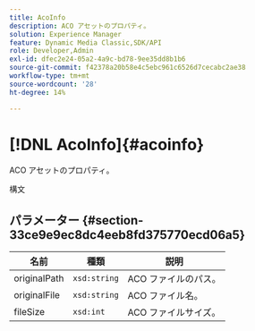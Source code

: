 ```yaml
---
title: AcoInfo
description: ACO アセットのプロパティ。
solution: Experience Manager
feature: Dynamic Media Classic,SDK/API
role: Developer,Admin
exl-id: dfec2e24-05a2-4a9c-bd78-9ee35dd8b1b6
source-git-commit: f42378a20b58e4c5ebc961c6526d7cecabc2ae38
workflow-type: tm+mt
source-wordcount: '28'
ht-degree: 14%

---
```


# [!DNL AcoInfo]{#acoinfo}

ACO アセットのプロパティ。

構文

## パラメーター {#section-33ce9e9ec8dc4eeb8fd375770ecd06a5}

| 名前 | 種類 | 説明 |
|---|---|---|
| originalPath | `xsd:string` | ACO ファイルのパス。 |
| originalFile | `xsd:string` | ACO ファイル名。 |
| fileSize | `xsd:int` | ACO ファイルサイズ。 |
